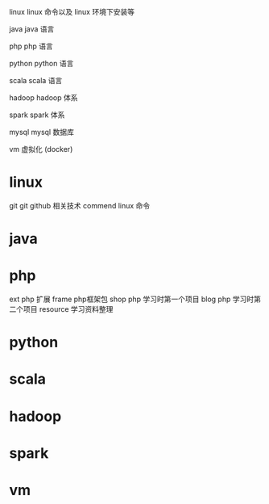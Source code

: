linux linux 命令以及 linux 环境下安装等

java java 语言

php php 语言

python python 语言

scala scala 语言

hadoop hadoop 体系

spark spark 体系

mysql mysql 数据库

vm 虚拟化 (docker)

linux
===================================
git git github 相关技术
commend linux 命令

java
===================================

php
===================================
ext php 扩展
frame php框架包
shop php 学习时第一个项目
blog php 学习时第二个项目
resource 学习资料整理

python
===================================

scala
===================================

hadoop
===================================

spark
===================================

vm
===================================